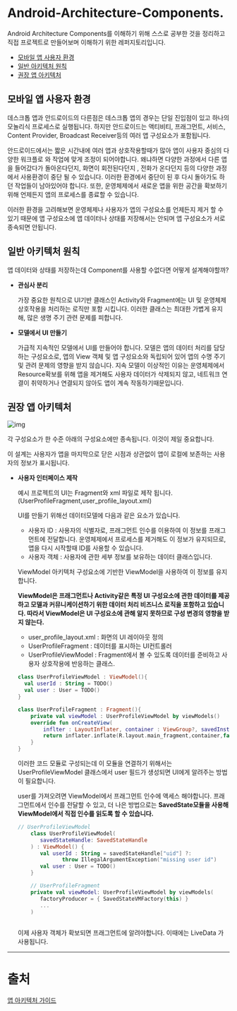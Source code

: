 # Android-Architecture-Components.

Android Architecture Components를 이해하기 위해 스스로 공부한 것을 정리하고 직접 프로젝트로 만들어보며 이해하기 위한 레퍼지토리입니다.

- [모바일 앱 사용자 환경](https://github.com/Jaesungchi/Android-Architecture-Components#모바일-앱-사용자-환경)
- [일반 아키텍처 원칙](https://github.com/Jaesungchi/Android-Architecture-Components#일반-아키텍처-원칙)
- [권장 앱 아키텍처](https://github.com/Jaesungchi/Android-Architecture-Components#권장-앱-아키텍처)

## 모바일 앱 사용자 환경

데스크톱 앱과 안드로이드의 다른점은 데스크톱 앱의 경우는 단일 진입점이 있고 하나의 모놀리식 프로세스로 실행됩니다. 하지만 안드로이드는 액티비티, 프래그먼트, 서비스, Content Provider, Broadcast Receiver등의 여러 앱 구성요소가 포함됩니다.

안드로이드에서는 짧은 시간내에 여러 앱과 상호작용할때가 많아 앱이 사용자 중심의 다양한 워크플로 와 작업에 맞게 조정이 되어야합니다. 왜냐하면 다양한 과정에서 다른 앱을 들어갔다가 돌아온다던지, 화면이 회전된다던지 , 전화가 온다던지 등의 다양한 과정에서 사용환경이 중단 될 수 있습니다. 이러한 환경에서 중단이 된 후 다시 돌아가도 하던 작업들이 남아있어야 합니다. 또한, 운영체제에서 새로운 앱을 위한 공간을 확보하기 위해 언제든지 앱의 프로세스를 종료할 수 있습니다.

이러한 환경을 고려해보면 운영체제나 사용자가 앱의 구성요소를 언제든지 제거 할 수 있기 때문에 앱 구성요소에 앱 데이터나 상태를 저장해서는 안되며 앱 구성요소가 서로 종속되면 안됩니다.

## 일반 아키텍처 원칙

앱 데이터와 상태를 저장하는데 Component를 사용할 수없다면 어떻게 설계해야할까?

- **관심사 분리**

  가장 중요한 원칙으로 UI기반 클래스인 Activity와 Fragment에는 UI 및 운영체제 상호작용을 처리하는 로직만 포함 시킵니다. 이러한 클래스는 최대한 가볍게 유지해, 많은 생명 주기 관련 문제를 피합니다.

- **모델에서 UI 만들기**

  가급적 지속적인 모델에서 UI를 만들어야 합니다. 모델은 앱의 데이터 처리를 담당하는 구성요소로, 앱의 View 객체 및 앱 구성요소와 독립되어 있어 앱의 수명 주기 및 관려 문제의 영향을 받지 않습니다. 지속 모델이 이상적인 이유는 운영체제에서 Resource확보를 위해 앱을 제거해도 사용자 데이터가 삭제되지 않고, 네트워크 연결이 취약하거나 연결되지 않아도 앱이 계속 작동하기때문입니다.

## 권장 앱 아키텍처

![img](https://developer.android.com/topic/libraries/architecture/images/final-architecture.png)

각 구성요소가 한 수준 아래의 구성요소에만 종속됩니다. 이것이 제일 중요합니다.

이 설계는 사용자가 앱을 마지막으로 닫은 시점과 상관없이 앱이 로컬에 보존하는 사용자의 정보가 표시됩니다.

- **사용자 인터페이스 제작**

  예시 프로젝트의 UI는 Fragment와 xml 파일로 제작 됩니다.(UserProfileFragment,user_profile_layout.xml)

  UI를 만들기 위해선 데이터모델에 다음과 같은 요소가 있습니다.

  - 사용자 ID : 사용자의 식별자로, 프래그먼트 인수를 이용하여 이 정보를 프래그먼트에 전달합니다. 운영체제에서 프로세스를 제거해도 이 정보가 유지되므로, 앱을 다시 시작할때 ID를 사용할 수 있습니다.
  - 사용자 객체 : 사용자에 관한 세부 정보를 보유하는 데이터 클래스입니다.

  ViewModel 아키텍처 구성요소에 기반한 ViewModel을 사용하여 이 정보를 유지합니다.

  **ViewModel은 프래그먼트나 Activity같은 특정 UI 구성요소에 관한 데이터를 제공하고 모델과 커뮤니케이션하기 위한 데이터 처리 비즈니스 로직을 포함하고 있습니다. 따라서 ViewModel은 UI 구성요소에 관해 알지 못하므로 구성 변경의 영향을 받지 않는다.**

  - user_profile_layout.xml : 화면의 UI 레이아웃 정의
  - UserProfileFragment : 데이터를 표시하는 UI컨트롤러
  - UserProfileViewModel : Fragment에서 볼 수 있도록 데이터를 준비하고 사용자 상호작용에 반응하는 클래스.

  ```kotlin
  class UserProfileViewModel : ViewModel(){
  	val userId : String = TODO()
  	val user : User = TODO()
  }
  ```

  ```kotlin
  class UserProfileFragment : Fragment(){
      private val viewModel : UserProfileViewModel by viewModels()
      override fun onCreateView(
          inflter : LayoutInflater, container : ViewGroup?, savedInstanceState : Bundle?) : View{
          return inflater.inflate(R.layout.main_fragment,container,false)
      }
  }
  ```

  이러한 코드 모듈로 구성되는데 이 모듈을 연결하기 위해서는 UserProfileViewModel 클래스에서 user 필드가 생성되면 UI에게 알려주는 방법이 필요합니다.

  user를 가져오려면 ViewModel에서 프래그먼트 인수에 액세스 해야합니다. 프래그먼트에서 인수를 전달할 수 있고, 더 나은 방법으로는 **SavedState모듈을 사용해 ViewModel에서 직접 인수를 읽도록 할 수 있습니다.**

  ```kotlin
  // UserProfileViewModel
      class UserProfileViewModel(
         savedStateHandle: SavedStateHandle
      ) : ViewModel() {
         val userId : String = savedStateHandle["uid"] ?:
                throw IllegalArgumentException("missing user id")
         val user : User = TODO()
      }
  
      // UserProfileFragment
      private val viewModel: UserProfileViewModel by viewModels(
         factoryProducer = { SavedStateVMFactory(this) }
         ...
      )
      
  ```

  이제 사용자 객체가 확보되면 프래그먼트에 알려야합니다. 이때에는 LiveData 가 사용됩니다.

  

---

# 출처

[앱 아키텍처 가이드](https://developer.android.com/jetpack/docs/guide)